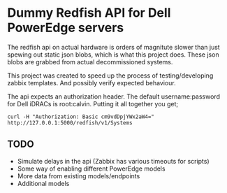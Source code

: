 # Dummy Redfish API for Dell PowerEdge servers

The redfish api on actual hardware is orders of magnitute slower than just
spewing out static json blobs, which is what this project does. These json
blobs are grabbed from actual decommissioned systems.

This project was created to speed up the process of testing/developing zabbix
templates. And possibly verify expected behaviour.

The api expects an authorization header. The default username:password for Dell
iDRACs is root:calvin. Putting it all together you get;

`curl -H "Authorization: Basic cm9vdDpjYWx2aW4=" http://127.0.0.1:5000/redfish/v1/Systems`

## TODO
 * Simulate delays in the api (Zabbix has various timeouts for scripts)
 * Some way of enabling different PowerEdge models
 * More data from existing models/endpoints
 * Additional models
